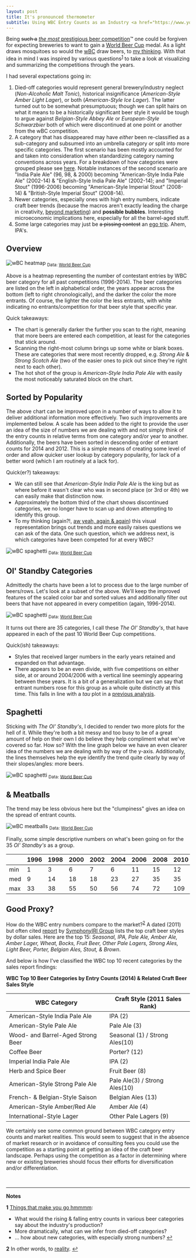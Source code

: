 ```yaml
---
layout: post
title: It's pronounced thermometer
subtitle: Using WBC Entry Counts as an Industry <a href="https://www.youtube.com/watch?v=dufWU0T0ovY" target="_blank">Barometer</a>
---
```


Being ~~such a~~ <a href="http://www.worldbeercup.org/" target="_blank"><i>the most</i> prestigious beer competition</a>&trade; one could be forgiven for expecting breweries to want to gain a <a href="http://www.worldbeercup.org/" target="_blank">World Beer Cup</a> medal. As a light draws mosquitoes so would the <a href="/2016-05-01-wbc-omg/#wbc-v-wbc" target="_blank">wBC</a> draw beers, to <a href="https://www.youtube.com/watch?v=oRVgl7y8VX8" target="_blank">my thinking</a>. With that idea in mind I was inspired by various questions<sup id="a1">[1](#f1)</sup> to take a look at visualizing and summarizing the competitions through the years. 

I had several expectations going in:

1. Died-off categories would represent general brewery/industry neglect (_Non-Alcoholic Malt Tonic_), historical insignificance (_American-Style Amber Light Lager_), or both (_American-Style Ice Lager_). The latter turned out to be somewhat presumptuous; though we can split hairs on what it means to be a historically significant beer style it would be tough to argue against _Belgian-Style Abbey Ale_ or _European-Style Schwarzbier_ both of which were discontinued at one point or another from the wBC competition. 
2. A category that has disappeared may have _either_ been re-classified as a sub-category and subsumed into an umbrella category _or_ split into more specific categories. The first scenario has been mostly accounted for and taken into consideration when standardizing category naming conventions across years. For a breakdown of how categories were grouped please see <a href="/code/wbc_category_names" target="_blank">here</a>. Notable instances of the second scenario are "India Pale Ale" (96, 98, & 2000) becoming "American-Style India Pale Ale" (2002-14) & "English-Style India Pale Ale" (2002-14); and "Imperial Stout" (1996-2006) becoming "American-Style Imperial Stout" (2008-14) & "British-Style Imperial Stout" (2008-14).
3. Newer categories, especially ones with high entry numbers, indicate craft beer trends (because the macros aren't exactly leading the charge in creativity, <a href="https://www.youtube.com/watch?v=idFLlF7iBTw" target="_blank">beyond marketing</a>) and **possible bubbles**. Interesting microeconomic implications here, especially for all the barrel-aged stuff.
4. Some large categories may just be ~~a pissing contest~~ an <a href="https://www.youtube.com/watch?v=CsCLJ2F0KPQ" target="_blank">ego trip</a>. Ahem, IPA's.


## Overview

<img src = "/gallery/2016/wbc_heatmap_entries.png" alt="wBC heatmap" />
<sub>Data: <a href="http://www.worldbeercup.org/" target="_blank">World Beer Cup</a></sub>

Above is a heatmap representing the number of contestant entries by WBC beer category for all past competitions (1996-2014). The beer categories are listed on the left in alphabetical order, the years appear across the bottom (left to right chronologically), and the darker the color the more entrants. Of course, the lighter the color the less entrants, with white indicating no entrants/competition for that beer style that specific year.

Quick takeaways:

- The chart is generally darker the further you scan to the right, meaning that more beers are entered each competition, at least for the categories that stick around.
- Scanning the right-most column brings up some white or blank boxes. These are categories that were most recently dropped, e.g. _Strong Ale_ & _Strong Scotch Ale_ (two of the easier ones to pick out since they're right next to each other).
- The hot shot of the group is _American-Style India Pale Ale_ with easily the most noticeably saturated block on the chart. 

## Sorted by Popularity

The above chart can be improved upon in a number of ways to allow it to deliver additional information more effectively. Two such improvements are implemented below. A scale has been added to the right to provide the user an idea of the size of numbers we are dealing with and not simply think of the entry counts in relative terms from one category and/or year to another. Additionally, the beers have been sorted in descending order of entrant counts for 2014 and 2012. This is a simple means of creating some level of order and allow quicker user lookup by category popularity, for lack of a better word (which I am routinely at a lack for).

Quick(er?) takeaways:

- We can still see that _American-Style India Pale Ale_ is the king but as where before it wasn't clear who was in second place (or 3rd or 4th) we can easily make that distinction now.
- Approximately the bottom third of the chart shows discontinued categories, we no longer have to scan up and down attempting to identify this group.
- To my thinking (again?!, <a href="https://www.youtube.com/watch?v=Q6MFdq3Yd38" target="_blank">aw yeah, again & again</a>) this visual representation brings out trends and more easily raises questions we can ask of the data. One such question, which we address next, is which categories have been competed for at every WBC?

<img src = "/gallery/2016/wbc_heatmap_entries_sort.png" alt="wBC spaghetti" />
<sub>Data: <a href="http://www.worldbeercup.org/" target="_blank">World Beer Cup</a></sub>

## Ol' Standby Categories

Admittedly the charts have been a lot to process due to the large number of beers/rows. Let's look at a subset of the above. We'll keep the improved features of the scaled color bar and sorted values and additionally filter out beers that have not appeared in every competition (again, 1996-2014).

<img src = "/gallery/2016/wbc_heatmap_entries_sort_standbys.png" alt="wBC spaghetti" />
<sub>Data: <a href="http://www.worldbeercup.org/" target="_blank">World Beer Cup</a></sub>

It turns out there are 35 categories, I call these _The Ol' Standby's_, that have appeared in each of the past 10 World Beer Cup competitions. 

Quick(ish) takeaways:

- Styles that received larger numbers in the early years retained and expanded on that advantage.
- There appears to be an even divide, with five competitions on either side, at or around 2004/2006 with a vertical line seemingly appearing between these years. It is a bit of a generalization but we can say that entrant numbers rose for this group as a whole quite distinctly at this time. This falls in line with a _tau_ plot in a <a href="/2016-05-01-wbc-omg/#original-motivation" target="_blank">previous analysis</a>. 

## Spaghetti

Sticking with _The Ol' Standby's_, I decided to render two more plots for the hell of it. While they're both a bit messy and too busy to be of a great amount of help on their own I do believe they help compliment what we've covered so far. How so? With the line graph below we have an even clearer idea of the numbers we are dealing with by way of the y-axis. Additionally, the lines themselves help the eye identify the trend quite clearly by way of their slopes/angles: more beers.

<img src = "/gallery/2016/wbc_lines_entries_standbys.png" alt="wBC spaghetti" />
<sub>Data: <a href="http://www.worldbeercup.org/" target="_blank">World Beer Cup</a></sub>

## & Meatballs

The trend may be less obvious here but the "clumpiness" gives an idea on the spread of entrant counts.

<img src = "/gallery/2016/wbc_points_entries_standbys.png" alt="wBC meatballs" />
<sub>Data: <a href="http://www.worldbeercup.org/" target="_blank">World Beer Cup</a></sub>

Finally, some simple descriptive numbers on what's been going on for the 35  _Ol' Standby's_ as a group.

|    |1996|1998|2000|2002|2004|2006|2008|2010|2012|2014|
|----|----|----|----|----|----|----|----|----|----|----|
|min|1|3|6|7|6|11|15|12|18|18|
|med|9|14|18|18|23|27|35|35|41|49|
|max|33|38|55|50|56|74|72|109|85|122|

## Good Proxy?

How do the WBC entry numbers compare to the market?<sup id="a2">[2](#f2)</sup> A dated (2011) but often cited <a href="http://brookstonbeerbulletin.com/beer-sales-by-style-through-thanksgiving/" target="_blank">report</a> by <a href="http://www.iriworldwide.com/" target="_blank">SymphonyIRI Group</a> lists the top craft beer styles by dollar sales. Here are the top 15: _Seasonal, IPA, Pale Ale, Amber Ale, Amber Lager, Wheat, Bocks, Fruit Beer, Other Pale Lagers, Strong Ales, Light Beer, Porter, Belgian Ales, Stout, & Brown_.

And below is how I've classified the WBC top 10 recent categories by the sales report findings:

**WBC Top 10 Beer Categories by Entry Counts (2014) & Related Craft Beer Sales Style**

|WBC Category|Craft Style (2011 Sales Rank)|
|---|---|
|American-Style India Pale Ale|IPA (2)|
|American-Style Pale Ale|Pale Ale (3)|
|Wood- and Barrel-Aged Strong Beer|Seasonal (1) / Strong Ales(10)|
|Coffee Beer|Porter? (12)|
|Imperial India Pale Ale|IPA (2)|
|Herb and Spice Beer|Fruit Beer (8)|
|American-Style Strong Pale Ale|Pale Ale(3) / Strong Ales(10)|
|French- & Belgian-Style Saison|Belgian Ales (13)|
|American-Style Amber/Red Ale|Amber Ale (4)|
|International-Style Lager|Other Pale Lagers (9)|

We certainly see some common ground between WBC category entry counts and market realities. This would seem to suggest that in the absence of market research or in avoidance of consulting fees you could use the competition as a starting point at getting an idea of the craft beer landscape. Perhaps using the competition as a factor in determining where new or existing breweries should focus their efforts for diversification and/or differentiation.

<br>

---

**Notes**

<b id="f1">1</b> <a href="https://www.youtube.com/watch?v=XF2ayWcJfxo" target="_blank">Things that make you go hmmmm</a>:

- What would the rising & falling entry counts in various beer categories say about the industry's production?
- More dramatically, what can we infer from died-off categories?
- ... how about new categories, with especially strong numbers?  [↩](#a1) <br>

<b id="f2">2</b> In other words, to <a href="https://www.youtube.com/watch?v=xIC-XZwwvtM" target="_blank">reality</a>.  [↩](#a2) <br>
